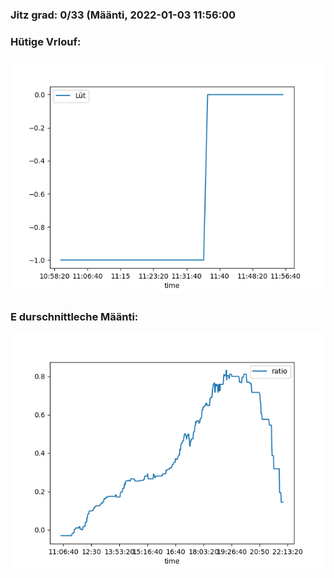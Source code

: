 ### Jitz grad: 0/33 (Määnti, 2022-01-03 11:56:00

### Hütige Vrlouf:
![Graph](Today.png)

### E durschnittleche Määnti:
![Graph](Määnti.png)